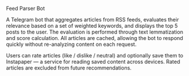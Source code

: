 Feed Parser Bot

A Telegram bot that aggregates articles from RSS feeds, evaluates their relevance based on a set of weighted keywords, and displays the top 5 posts to the user. The evaluation is performed through text lemmatization and score calculation. All articles are cached, allowing the bot to respond quickly without re-analyzing content on each request.

Users can rate articles (like / dislike / neutral) and optionally save them to Instapaper — a service for reading saved content across devices. Rated articles are excluded from future recommendations.
